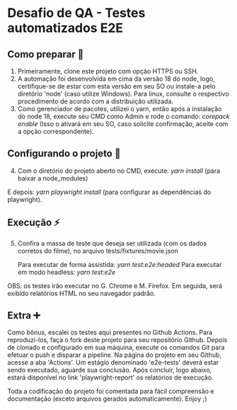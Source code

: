 # Desafio de QA - Testes automatizados E2E

## Como preparar 📍
1. Primeiramente, clone este projeto com opção HTTPS ou SSH.
2. A automação foi desenvolvida em cima da versão 18 do node, logo, certifique-se de estar com esta versão em seu SO ou instale-a pelo diretório 'node' (caso utilize Windows). Para linux, consulte o respectivo procedimento de acordo com a distribuição utilizada.
3. Como gerenciador de pacotes, utilizei o yarn, então após a instalação do node 18, execute seu CMD como Admin e rode o comando: _corepack enable_ 
 (Isso o ativará em seu SO, caso solicite confirmação, aceite com a opção correspondente).

## Configurando o projeto 🏁
4. Com o diretório do projeto aberto no CMD, execute: _yarn install_ (para baixar a node_modules) 

 E depois: _yarn playwright install_ (para configurar as dependências do playwright).

## Execução ⚡
5. Confira a massa de teste que deseja ser utilizada (com os dados corretos do filme), no arquivo tests/fixtures/movie.json 

   Para executar de forma assistida: _yarn test:e2e:headed_
   Para executar em modo headless: _yarn test:e2e_

OBS: os testes irão executar no G. Chrome e M. Firefox. Em seguida, será exibido relatórios HTML no seu navegador padrão.

## Extra ➕
Como bônus, escalei os testes aqui presentes no Github Actions. Para reproduzi-los, faça o fork deste projeto para seu repositório Github.
Depois de clonado e configurado em sua máquina, execute os comandos Git para efetuar o push e disparar a pipeline. Na página do projeto em seu Github, acesse a aba 'Actions'. Um estágio denominado 'e2e-tests' deverá estar sendo executado, aguarde sua conclusão.
Após concluir, logo abaixo, estará disponível no link 'playwright-report' os relatórios de execução.


Toda a codificação do projeto foi comentada para fácil compreensão e documentação (exceto arquivos gerados automaticamente). 
Enjoy ;)